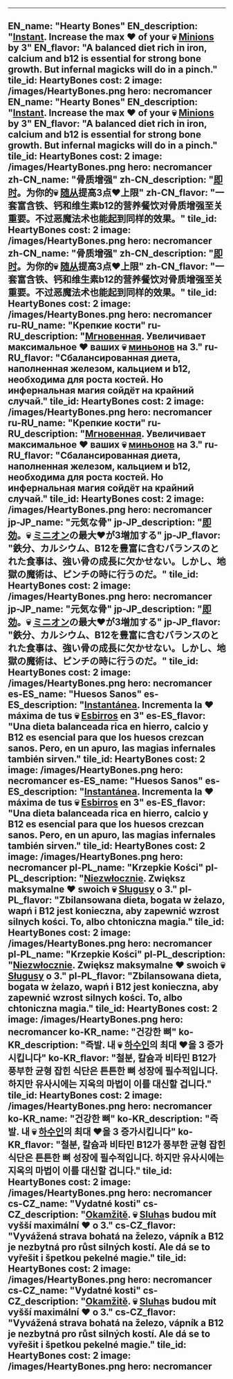 ---

EN_name: "Hearty Bones"
EN_description: "<u><u>Instant</u></u>. Increase the max ❤️ of your 💀 <u>Minions</u> by 3"
EN_flavor: "A balanced diet rich in iron, calcium and b12 is essential for strong bone growth. But infernal magicks will do in a pinch."
tile_id: HeartyBones
cost: 2
image: /images/HeartyBones.png
hero: necromancer
EN_name: "Hearty Bones"
EN_description: "<u><u>Instant</u></u>. Increase the max ❤️ of your 💀 <u>Minions</u> by 3"
EN_flavor: "A balanced diet rich in iron, calcium and b12 is essential for strong bone growth. But infernal magicks will do in a pinch."
tile_id: HeartyBones
cost: 2
image: /images/HeartyBones.png
hero: necromancer
zh-CN_name: "骨质增强"
zh-CN_description: "<u><u>即时</u></u>。为你的💀 <u>随从</u>提高3点❤️上限"
zh-CN_flavor: "一套富含铁、钙和维生素b12的营养餐饮对骨质增强至关重要。不过恶魔法术也能起到同样的效果。"
tile_id: HeartyBones
cost: 2
image: /images/HeartyBones.png
hero: necromancer
zh-CN_name: "骨质增强"
zh-CN_description: "<u><u>即时</u></u>。为你的💀 <u>随从</u>提高3点❤️上限"
zh-CN_flavor: "一套富含铁、钙和维生素b12的营养餐饮对骨质增强至关重要。不过恶魔法术也能起到同样的效果。"
tile_id: HeartyBones
cost: 2
image: /images/HeartyBones.png
hero: necromancer
ru-RU_name: "Крепкие кости"
ru-RU_description: "<u><u>Мгновенная</u></u>. Увеличивает максимальное ❤️ ваших 💀 <u>миньонов</u> на 3."
ru-RU_flavor: "Сбалансированная диета, наполненная железом, кальцием и b12, необходима для роста костей. Но инфернальная магия сойдёт на крайний случай."
tile_id: HeartyBones
cost: 2
image: /images/HeartyBones.png
hero: necromancer
ru-RU_name: "Крепкие кости"
ru-RU_description: "<u><u>Мгновенная</u></u>. Увеличивает максимальное ❤️ ваших 💀 <u>миньонов</u> на 3."
ru-RU_flavor: "Сбалансированная диета, наполненная железом, кальцием и b12, необходима для роста костей. Но инфернальная магия сойдёт на крайний случай."
tile_id: HeartyBones
cost: 2
image: /images/HeartyBones.png
hero: necromancer
jp-JP_name: "元気な骨"
jp-JP_description: "<u><u>即効</u></u>。💀 <u>ミニオン</u>の最大❤️が3増加する"
jp-JP_flavor: "鉄分、カルシウム、B12を豊富に含むバランスのとれた食事は、強い骨の成長に欠かせない。しかし、地獄の魔術は、ピンチの時に行うのだ。"
tile_id: HeartyBones
cost: 2
image: /images/HeartyBones.png
hero: necromancer
jp-JP_name: "元気な骨"
jp-JP_description: "<u><u>即効</u></u>。💀 <u>ミニオン</u>の最大❤️が3増加する"
jp-JP_flavor: "鉄分、カルシウム、B12を豊富に含むバランスのとれた食事は、強い骨の成長に欠かせない。しかし、地獄の魔術は、ピンチの時に行うのだ。"
tile_id: HeartyBones
cost: 2
image: /images/HeartyBones.png
hero: necromancer
es-ES_name: "Huesos Sanos"
es-ES_description: "<u><u>Instantánea</u></u>. Incrementa la ❤️ máxima de tus 💀 <u>Esbirros</u> en 3"
es-ES_flavor: "Una dieta balanceada rica en hierro, calcio y B12 es esencial para que los huesos crezcan sanos. Pero, en un apuro, las magias infernales también sirven."
tile_id: HeartyBones
cost: 2
image: /images/HeartyBones.png
hero: necromancer
es-ES_name: "Huesos Sanos"
es-ES_description: "<u><u>Instantánea</u></u>. Incrementa la ❤️ máxima de tus 💀 <u>Esbirros</u> en 3"
es-ES_flavor: "Una dieta balanceada rica en hierro, calcio y B12 es esencial para que los huesos crezcan sanos. Pero, en un apuro, las magias infernales también sirven."
tile_id: HeartyBones
cost: 2
image: /images/HeartyBones.png
hero: necromancer
pl-PL_name: "Krzepkie Kości"
pl-PL_description: "<u><u>Niezwłocznie</u></u>. Zwiększ maksymalne ❤️ swoich 💀 <u>Sługusy</u> o 3."
pl-PL_flavor: "Zbilansowana dieta, bogata w żelazo, wapń i B12 jest konieczna, aby zapewnić wzrost silnych kości. To, albo chtoniczna magia."
tile_id: HeartyBones
cost: 2
image: /images/HeartyBones.png
hero: necromancer
pl-PL_name: "Krzepkie Kości"
pl-PL_description: "<u><u>Niezwłocznie</u></u>. Zwiększ maksymalne ❤️ swoich 💀 <u>Sługusy</u> o 3."
pl-PL_flavor: "Zbilansowana dieta, bogata w żelazo, wapń i B12 jest konieczna, aby zapewnić wzrost silnych kości. To, albo chtoniczna magia."
tile_id: HeartyBones
cost: 2
image: /images/HeartyBones.png
hero: necromancer
ko-KR_name: "건강한 뼈"
ko-KR_description: "즉발. 내 💀 <u>하수인</u>의 최대 ❤️을 3 증가시킵니다"
ko-KR_flavor: "철분, 칼슘과 비타민 B12가 풍부한 균형 잡힌 식단은 튼튼한 뼈 성장에 필수적입니다. 하지만 유사시에는 지옥의 마법이 이를 대신할 겁니다."
tile_id: HeartyBones
cost: 2
image: /images/HeartyBones.png
hero: necromancer
ko-KR_name: "건강한 뼈"
ko-KR_description: "즉발. 내 💀 <u>하수인</u>의 최대 ❤️을 3 증가시킵니다"
ko-KR_flavor: "철분, 칼슘과 비타민 B12가 풍부한 균형 잡힌 식단은 튼튼한 뼈 성장에 필수적입니다. 하지만 유사시에는 지옥의 마법이 이를 대신할 겁니다."
tile_id: HeartyBones
cost: 2
image: /images/HeartyBones.png
hero: necromancer
cs-CZ_name: "Vydatné kosti"
cs-CZ_description: "<u><u>Okamžitě</u></u>. 💀 <u>Sluha</u>s budou mít vyšší maximální ❤️  o 3."
cs-CZ_flavor: "Vyvážená strava bohatá na železo, vápník a B12 je nezbytná pro růst silných kostí. Ale dá se to vyřešit i špetkou pekelné magie."
tile_id: HeartyBones
cost: 2
image: /images/HeartyBones.png
hero: necromancer
cs-CZ_name: "Vydatné kosti"
cs-CZ_description: "<u><u>Okamžitě</u></u>. 💀 <u>Sluha</u>s budou mít vyšší maximální ❤️  o 3."
cs-CZ_flavor: "Vyvážená strava bohatá na železo, vápník a B12 je nezbytná pro růst silných kostí. Ale dá se to vyřešit i špetkou pekelné magie."
tile_id: HeartyBones
cost: 2
image: /images/HeartyBones.png
hero: necromancer
---